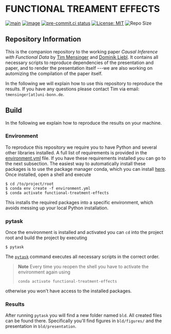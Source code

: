 # FUNCTIONAL TREAMENT EFFECTS

[![main](https://github.com/timmens/functional-treatment-effects/actions/workflows/main.yml/badge.svg)](https://github.com/timmens/functional-treatment-effects/actions/workflows/main.yml)
[![image](https://codecov.io/gh/timmens/functional-treatment-effects/branch/main/graph/badge.svg)](https://codecov.io/gh/timmens/functional-treatment-effects)
[![pre-commit.ci status](https://results.pre-commit.ci/badge/github/timmens/functional-treatment-effects/main.svg)](https://results.pre-commit.ci/latest/github/timmens/functional-treatment-effects/main)
[![License: MIT](https://img.shields.io/badge/License-MIT-yellow.svg)](https://opensource.org/licenses/MIT)
![Repo Size](https://img.shields.io/github/repo-size/timmens/functional-treatment-effects)

## Repository Information

This is the companion repository to the working paper *Causal Inference with Functional
Data* by [Tim Mensinger](https://www.tmensinger.com) and
[Dominik Liebl](https://www.dliebl.com/). It contains all necessary scripts to reproduce
dependencies of the presentation and paper, and to render the presentation itself ---we
are also working on automizing the compilation of the paper itself.

In the following we will explain how to use this repository to reproduce the results. If
you have any questions please contact Tim via email: `tmensinger[at]uni-bonn.de`.

## Build

In the following we explain how to reproduce the results on your machine.

### Environment

To reproduce this repository we require you to have Python and several other libraries
installed. A full list of requirements is provided in the
[environment.yml](./environment.yml) file. If you have these requirements installed you
can go to the next subsection. The easiest way to automatically install these packages
is to use the package manager conda, which you can install
[here](https://docs.conda.io/en/latest/miniconda.html). Once installed, open a shell and
execute

```console
$ cd /to/project/root
$ conda env create -f environment.yml
$ conda activate functional-treatment-effects
```

This installs the required packages into a specific environment, which avoids messing up
your local Python installation.

### pytask

Once the environment is installed and activated you can `cd` into the project root and
build the project by executing

```console
$ pytask
```

The [`pytask`](https://github.com/pytask-dev/pytask) command executes all necessary
scripts in the correct order.

> **Note** Every time you reopen the shell you have to activate the environment again
> using
>
> ```console
> conda activate functional-treatment-effects
> ```

otherwise you won't have access to the installed packages.

### Results

After running `pytask` you will find a new folder named `bld`. All created files can be
found there. Specifically you'll find figures in `bld/figures/` and the presentation in
`bld/presentation`.
